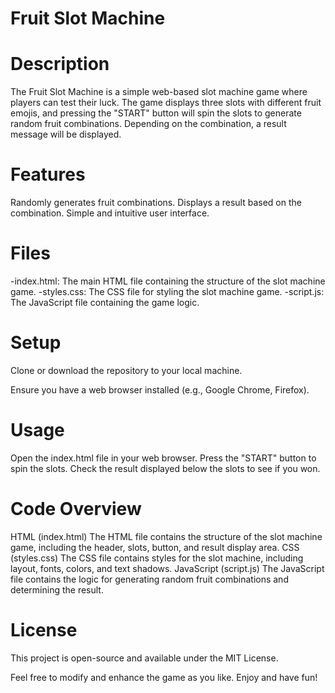 # Fruit Slot Machine
# Description
The Fruit Slot Machine is a simple web-based slot machine game where players can test their luck. The game displays three slots with different fruit emojis, and pressing the "START" button will spin the slots to generate random fruit combinations. Depending on the combination, a result message will be displayed.

# Features
Randomly generates fruit combinations.
Displays a result based on the combination.
Simple and intuitive user interface.

# Files
-index.html: The main HTML file containing the structure of the slot machine game.
-styles.css: The CSS file for styling the slot machine game.
-script.js: The JavaScript file containing the game logic.

# Setup
Clone or download the repository to your local machine.

Ensure you have a web browser installed (e.g., Google Chrome, Firefox).

# Usage
Open the index.html file in your web browser.
Press the "START" button to spin the slots.
Check the result displayed below the slots to see if you won.

# Code Overview
HTML (index.html)
The HTML file contains the structure of the slot machine game, including the header, slots, button, and result display area.
CSS (styles.css)
The CSS file contains styles for the slot machine, including layout, fonts, colors, and text shadows.
JavaScript (script.js)
The JavaScript file contains the logic for generating random fruit combinations and determining the result.

# License
This project is open-source and available under the MIT License.

Feel free to modify and enhance the game as you like. Enjoy and have fun!






